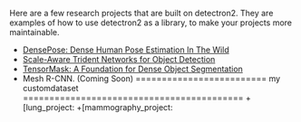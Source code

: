 
Here are a few research projects that are built on detectron2.
They are examples of how to use detectron2 as a library, to make your projects more
maintainable.

+ [DensePose: Dense Human Pose Estimation In The Wild](DensePose)
+ [Scale-Aware Trident Networks for Object Detection](TridentNet)
+ [TensorMask: A Foundation for Dense Object Segmentation](TensorMask)
+ Mesh R-CNN.  (Coming Soon)
========================= my customdataset ==========================================
+[lung_project: 
+[mammography_project: 
